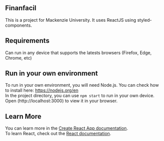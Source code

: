 ##  Finanfacil
This is a project for Mackenzie University. It uses ReactJS using styled-components.

## Requirements
Can run in any device that supports the latests browsers (Firefox, Edge, Chrome, etc)

## Run in your own environment
To run in your own environment, you will need Node.js. You can check how to install here: https://nodejs.org/en<br />
In the project directory, you can use ```npm start``` to run in your own device. Open (http://localhost:3000) to view it in your browser.

## Learn More
You can learn more in the [Create React App documentation](https://facebook.github.io/create-react-app/docs/getting-started).<br />
To learn React, check out the [React documentation](https://reactjs.org/). <br />
